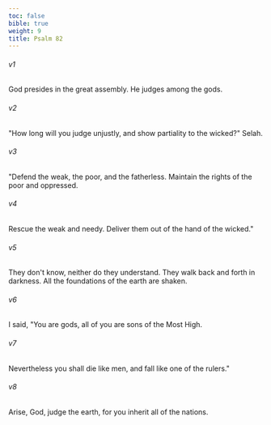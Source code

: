 ```yaml
---
toc: false
bible: true
weight: 9
title: Psalm 82
---
```




###### v1 
God presides in the great assembly. He judges among the gods. 

###### v2 
"How long will you judge unjustly, and show partiality to the wicked?" Selah. 

###### v3 
"Defend the weak, the poor, and the fatherless. Maintain the rights of the poor and oppressed. 

###### v4 
Rescue the weak and needy. Deliver them out of the hand of the wicked." 

###### v5 
They don't know, neither do they understand. They walk back and forth in darkness. All the foundations of the earth are shaken. 

###### v6 
I said, "You are gods, all of you are sons of the Most High. 

###### v7 
Nevertheless you shall die like men, and fall like one of the rulers." 

###### v8 
Arise, God, judge the earth, for you inherit all of the nations.
